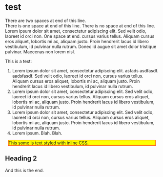 test
====

There are two spaces at end of this line.  
There is one space at end of this line. 
There is no space at end of this line.
Lorem ipsum dolor sit amet, consectetur adipiscing elit. Sed velit odio, laoreet id orci non. One space at end. 
cursus varius tellus. Aliquam cursus eros aliquet, lobortis mi ac, aliquam justo.
Proin hendrerit lacus id libero vestibulum, id pulvinar nulla rutrum. Donec id augue sit amet dolor 
tristique pulvinar. Maecenas non lorem nisl.
 
This is a test:

1. Lorem ipsum dolor sit amet, consectetur adipiscing elit.  asfads asdfasdf. aadsfasdf.
Sed velit odio, laoreet id orci non, cursus varius tellus. 
Aliquam cursus eros aliquet, lobortis mi ac, aliquam justo. 
Proin hendrerit lacus id libero vestibulum, id pulvinar nulla rutrum. 
1. Lorem ipsum dolor sit amet, consectetur adipiscing elit. 
Sed velit odio, laoreet id orci non, cursus varius tellus. 
Aliquam cursus eros aliquet, lobortis mi ac, aliquam justo. 
Proin hendrerit lacus id libero vestibulum, id pulvinar nulla rutrum.
1. Lorem ipsum dolor sit amet, consectetur adipiscing elit. 
Sed velit odio, laoreet id orci non, cursus varius tellus. 
Aliquam cursus eros aliquet, lobortis mi ac, aliquam justo. Proin hendrerit lacus id libero vestibulum, id pulvinar 
nulla rutrum.  
1. Lorem ipsum.
Blah.
Blah.


<div style="margin: 10px; background-color: yellow; border: 1px solid red; ">This some is text styled with inline CSS.</div>

## Heading 2 
And this is the end.
